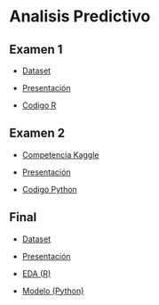 # Analisis Predictivo

## Examen 1

- [Dataset](https://archive.ics.uci.edu/ml/datasets/Wine+Quality)

- [Presentación](https://docs.google.com/presentation/d/1cqEkonZCok0JEu3ERohPtiqezE1wNzWX/edit?usp=sharing&ouid=101068290472041686714&rtpof=true&sd=true)

- [Codigo R](https://github.com/cpettinato/AnalisisPredictivo/blob/main/Examen%201%20-%20Pettinato.Rmd)

## Examen 2 

- [Competencia Kaggle](https://www.kaggle.com/competitions/ap-2022q1/leaderboard)

- [Presentación](https://docs.google.com/presentation/d/1lo-xjvURgXOeT5hDcwrkhbplxAzKeBwu/edit?usp=sharing&ouid=101068290472041686714&rtpof=true&sd=true)

- [Codigo Python](https://github.com/cpettinato/AnalisisPredictivo/blob/main/Examen2-Pettinato.ipynb)


## Final
- [Dataset](https://www.kaggle.com/datasets/vipulgote4/reading-habit-dataset/code)

- [Presentación](https://docs.google.com/presentation/d/1UKqIOTgV_lD6qCzolmDKBnB2EoRllDPh/edit?usp=sharing&ouid=101068290472041686714&rtpof=true&sd=true)

- [EDA (R)](https://github.com/cpettinato/AnalisisPredictivo/blob/65cf8647b8b190178dbfbbc065989019b524876a/Final%20-%20Pettinato%20(EDA).R)

- [Modelo (Python)](https://github.com/cpettinato/AnalisisPredictivo/blob/main/Final%20-%20Pettinato%20(Modelos).ipynb)

